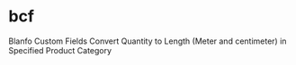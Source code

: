 # bcf
Blanfo Custom Fields
Convert Quantity to Length (Meter and centimeter) 
in Specified Product Category
